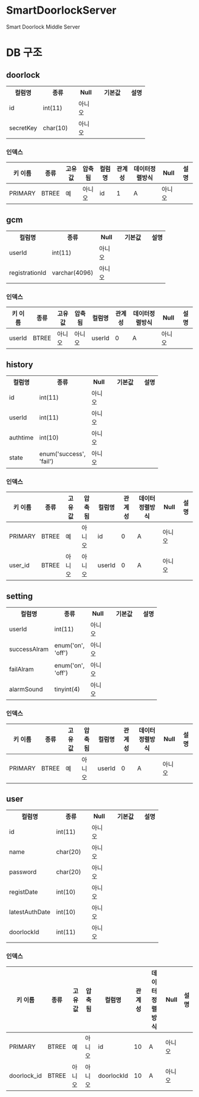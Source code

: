 # SmartDoorlockServer
Smart Doorlock Middle Server

# DB 구조

<div id="page_content"><div>
<h2>doorlock</h2>

<table width="100%" class="print">
<tbody><tr><th width="50">컬럼명</th>
    <th width="80">종류</th>
    <th width="40">Null</th>
    <th width="70">기본값</th>
        <th>설명</th>
</tr>
    <tr class="odd">
    <td class="nowrap">
        id    </td>
    <td class="nowrap" lang="en" dir="ltr">int(11)</td>
    <td>아니오</td>
    <td class="nowrap"></td>
            <td></td>
</tr>
        <tr class="even">
    <td class="nowrap">
        secretKey    </td>
    <td class="nowrap" lang="en" dir="ltr">char(10)</td>
    <td>아니오</td>
    <td class="nowrap"></td>
            <td></td>
</tr>
        </tbody></table>
<h3>인덱스</h3><table id="table_index"><thead><tr><th>키 이름</th><th>종류</th><th>고유값</th><th>압축됨</th><th>컬럼명</th><th>관계성</th><th>데이터정렬방식</th><th>Null</th><th>설명</th></tr></thead><tbody><tr class="noclick odd"><td rowspan="1">PRIMARY</td><td rowspan="1">BTREE</td><td rowspan="1">예</td><td rowspan="1">아니오</td><td>id</td><td>1</td><td>A</td><td>아니오</td><td rowspan="1"></td></tr></tbody></table></div>
    <div>
<h2>gcm</h2>

<table width="100%" class="print">
<tbody><tr><th width="50">컬럼명</th>
    <th width="80">종류</th>
    <th width="40">Null</th>
    <th width="70">기본값</th>
        <th>설명</th>
</tr>
    <tr class="odd">
    <td class="nowrap">
        userId    </td>
    <td class="nowrap" lang="en" dir="ltr">int(11)</td>
    <td>아니오</td>
    <td class="nowrap"></td>
            <td></td>
</tr>
        <tr class="even">
    <td class="nowrap">
        registrationId    </td>
    <td class="nowrap" lang="en" dir="ltr">varchar(4096)</td>
    <td>아니오</td>
    <td class="nowrap"></td>
            <td></td>
</tr>
        </tbody></table>
<h3>인덱스</h3><table id="table_index"><thead><tr><th>키 이름</th><th>종류</th><th>고유값</th><th>압축됨</th><th>컬럼명</th><th>관계성</th><th>데이터정렬방식</th><th>Null</th><th>설명</th></tr></thead><tbody><tr class="noclick odd"><td rowspan="1">userId</td><td rowspan="1">BTREE</td><td rowspan="1">아니오</td><td rowspan="1">아니오</td><td>userId</td><td>0</td><td>A</td><td>아니오</td><td rowspan="1"></td></tr></tbody></table></div>
    <div>
<h2>history</h2>

<table width="100%" class="print">
<tbody><tr><th width="50">컬럼명</th>
    <th width="80">종류</th>
    <th width="40">Null</th>
    <th width="70">기본값</th>
        <th>설명</th>
</tr>
    <tr class="odd">
    <td class="nowrap">
        id    </td>
    <td class="nowrap" lang="en" dir="ltr">int(11)</td>
    <td>아니오</td>
    <td class="nowrap"></td>
            <td></td>
</tr>
        <tr class="even">
    <td class="nowrap">
        userId    </td>
    <td class="nowrap" lang="en" dir="ltr">int(11)</td>
    <td>아니오</td>
    <td class="nowrap"></td>
            <td></td>
</tr>
        <tr class="odd">
    <td class="nowrap">
        authtime    </td>
    <td class="nowrap" lang="en" dir="ltr">int(10)</td>
    <td>아니오</td>
    <td class="nowrap"></td>
            <td></td>
</tr>
        <tr class="even">
    <td class="nowrap">
        state    </td>
    <td lang="en" dir="ltr">enum('success', 'fail')</td>
    <td>아니오</td>
    <td class="nowrap"></td>
            <td></td>
</tr>
        </tbody></table>
<h3>인덱스</h3><table id="table_index"><thead><tr><th>키 이름</th><th>종류</th><th>고유값</th><th>압축됨</th><th>컬럼명</th><th>관계성</th><th>데이터정렬방식</th><th>Null</th><th>설명</th></tr></thead><tbody><tr class="noclick odd"><td rowspan="1">PRIMARY</td><td rowspan="1">BTREE</td><td rowspan="1">예</td><td rowspan="1">아니오</td><td>id</td><td>0</td><td>A</td><td>아니오</td><td rowspan="1"></td></tr><tr class="noclick even"><td rowspan="1">user_id</td><td rowspan="1">BTREE</td><td rowspan="1">아니오</td><td rowspan="1">아니오</td><td>userId</td><td>0</td><td>A</td><td>아니오</td><td rowspan="1"></td></tr></tbody></table></div>
    <div>
<h2>setting</h2>

<table width="100%" class="print">
<tbody><tr><th width="50">컬럼명</th>
    <th width="80">종류</th>
    <th width="40">Null</th>
    <th width="70">기본값</th>
        <th>설명</th>
</tr>
    <tr class="odd">
    <td class="nowrap">
        userId    </td>
    <td class="nowrap" lang="en" dir="ltr">int(11)</td>
    <td>아니오</td>
    <td class="nowrap"></td>
            <td></td>
</tr>
        <tr class="even">
    <td class="nowrap">
        successAlram    </td>
    <td lang="en" dir="ltr">enum('on', 'off')</td>
    <td>아니오</td>
    <td class="nowrap"></td>
            <td></td>
</tr>
        <tr class="odd">
    <td class="nowrap">
        failAlram    </td>
    <td lang="en" dir="ltr">enum('on', 'off')</td>
    <td>아니오</td>
    <td class="nowrap"></td>
            <td></td>
</tr>
        <tr class="even">
    <td class="nowrap">
        alarmSound    </td>
    <td class="nowrap" lang="en" dir="ltr">tinyint(4)</td>
    <td>아니오</td>
    <td class="nowrap"></td>
            <td></td>
</tr>
        </tbody></table>
<h3>인덱스</h3><table id="table_index"><thead><tr><th>키 이름</th><th>종류</th><th>고유값</th><th>압축됨</th><th>컬럼명</th><th>관계성</th><th>데이터정렬방식</th><th>Null</th><th>설명</th></tr></thead><tbody><tr class="noclick odd"><td rowspan="1">PRIMARY</td><td rowspan="1">BTREE</td><td rowspan="1">예</td><td rowspan="1">아니오</td><td>userId</td><td>0</td><td>A</td><td>아니오</td><td rowspan="1"></td></tr></tbody></table></div>
    <div>
<h2>user</h2>

<table width="100%" class="print">
<tbody><tr><th width="50">컬럼명</th>
    <th width="80">종류</th>
    <th width="40">Null</th>
    <th width="70">기본값</th>
        <th>설명</th>
</tr>
    <tr class="odd">
    <td class="nowrap">
        id    </td>
    <td class="nowrap" lang="en" dir="ltr">int(11)</td>
    <td>아니오</td>
    <td class="nowrap"></td>
            <td></td>
</tr>
        <tr class="even">
    <td class="nowrap">
        name    </td>
    <td class="nowrap" lang="en" dir="ltr">char(20)</td>
    <td>아니오</td>
    <td class="nowrap"></td>
            <td></td>
</tr>
        <tr class="odd">
    <td class="nowrap">
        password    </td>
    <td class="nowrap" lang="en" dir="ltr">char(20)</td>
    <td>아니오</td>
    <td class="nowrap"></td>
            <td></td>
</tr>
        <tr class="even">
    <td class="nowrap">
        registDate    </td>
    <td class="nowrap" lang="en" dir="ltr">int(10)</td>
    <td>아니오</td>
    <td class="nowrap"></td>
            <td></td>
</tr>
        <tr class="odd">
    <td class="nowrap">
        latestAuthDate    </td>
    <td class="nowrap" lang="en" dir="ltr">int(10)</td>
    <td>아니오</td>
    <td class="nowrap"></td>
            <td></td>
</tr>
        <tr class="even">
    <td class="nowrap">
        doorlockId    </td>
    <td class="nowrap" lang="en" dir="ltr">int(11)</td>
    <td>아니오</td>
    <td class="nowrap"></td>
            <td></td>
</tr>
        </tbody></table>
<h3>인덱스</h3><table id="table_index"><thead><tr><th>키 이름</th><th>종류</th><th>고유값</th><th>압축됨</th><th>컬럼명</th><th>관계성</th><th>데이터정렬방식</th><th>Null</th><th>설명</th></tr></thead><tbody><tr class="noclick odd"><td rowspan="1">PRIMARY</td><td rowspan="1">BTREE</td><td rowspan="1">예</td><td rowspan="1">아니오</td><td>id</td><td>10</td><td>A</td><td>아니오</td><td rowspan="1"></td></tr><tr class="noclick even"><td rowspan="1">doorlock_id</td><td rowspan="1">BTREE</td><td rowspan="1">아니오</td><td rowspan="1">아니오</td><td>doorlockId</td><td>10</td><td>A</td><td>아니오</td><td rowspan="1"></td></tr></tbody></table>

